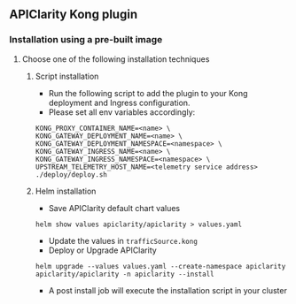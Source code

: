 ## APIClarity Kong plugin

### Installation using a pre-built image

1. Choose one of the following installation techniques

    1. Script installation
        * Run the following script to add the plugin to your Kong deployment and Ingress configuration.
        * Please set all env variables accordingly:

        ```shell
        KONG_PROXY_CONTAINER_NAME=<name> \
       KONG_GATEWAY_DEPLOYMENT_NAME=<name> \
       KONG_GATEWAY_DEPLOYMENT_NAMESPACE=<namespace> \
       KONG_GATEWAY_INGRESS_NAME=<name> \
       KONG_GATEWAY_INGRESS_NAMESPACE=<namespace> \
       UPSTREAM_TELEMETRY_HOST_NAME=<telemetry service address> ./deploy/deploy.sh
        ```

    2. Helm installation
        * Save APIClarity default chart values
        ```shell
        helm show values apiclarity/apiclarity > values.yaml
        ```
        * Update the values in `trafficSource.kong`
        * Deploy or Upgrade APIClarity
       ```shell
       helm upgrade --values values.yaml --create-namespace apiclarity apiclarity/apiclarity -n apiclarity --install
       ```
        * A post install job will execute the installation script in your cluster
